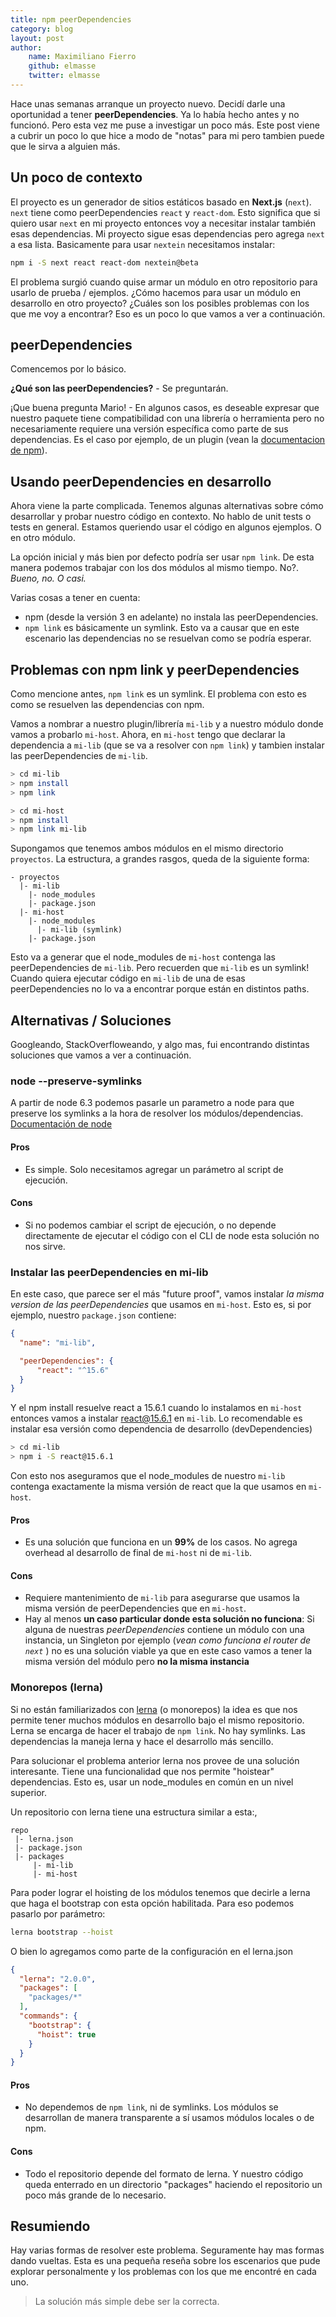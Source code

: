 ```yaml
---
title: npm peerDependencies
category: blog
layout: post
author:
    name: Maximiliano Fierro
    github: elmasse
    twitter: elmasse
---
```


Hace unas semanas arranque un proyecto nuevo. Decidí darle una oportunidad a tener **peerDependencies**. Ya lo había hecho antes y no funcionó. Pero esta vez me puse a investigar un poco más. Este post viene a cubrir un poco lo que hice a modo de "notas" para mi pero tambien puede que le sirva a alguien más.

## Un poco de contexto

El proyecto es un generador de sitios estáticos basado en **Next.js** (`next`). `next` tiene como peerDependencies `react` y `react-dom`. Esto significa que si quiero usar `next` en mi proyecto entonces voy a necesitar instalar también esas dependencias. 
Mi proyecto sigue esas dependencias pero agrega `next` a esa lista. Basicamente para usar `nextein` necesitamos instalar:

```bash
npm i -S next react react-dom nextein@beta
```
El problema surgió cuando quise armar un módulo en otro repositorio para usarlo de prueba / ejemplos. ¿Cómo hacemos para usar un módulo en desarrollo en otro proyecto? ¿Cuáles son los posibles problemas con los que me voy a encontrar? Eso es un poco lo que vamos a ver a continuación.

## peerDependencies

Comencemos por lo básico. 

**¿Qué son las peerDependencies?** - Se preguntarán.

¡Que buena pregunta Mario! - En algunos casos, es deseable expresar que nuestro paquete tiene compatibilidad con una librería o herramienta pero no necesariamente requiere una versión específica como parte de sus dependencias. Es el caso por ejemplo, de un plugin (vean la [documentacion de npm](https://docs.npmjs.com/files/package.json#peerdependencies)). 


## Usando peerDependencies en desarrollo

Ahora viene la parte complicada. Tenemos algunas alternativas sobre cómo desarrollar y probar nuestro código en contexto. No hablo de unit tests o tests en general. Estamos queriendo usar el código en algunos ejemplos. O en otro módulo.

La opción inicial y más bien por defecto podría ser usar `npm link`. De esta manera podemos trabajar con los dos módulos al mismo tiempo. No?. _Bueno, no. O casi._

Varias cosas a tener en cuenta:

* npm (desde la versión 3 en adelante) no instala las peerDependencies.
* `npm link` es básicamente un symlink. Esto va a causar que en este escenario las dependencias no se resuelvan como se podría esperar.

## Problemas con npm link y peerDependencies

Como mencione antes, `npm link` es un symlink. El problema con esto es como se resuelven las dependencias con npm.

Vamos a nombrar a nuestro plugin/librería `mi-lib` y a nuestro módulo donde vamos a probarlo `mi-host`. Ahora, en `mi-host` tengo que declarar la dependencia a `mi-lib` (que se va a resolver con `npm link`) y tambien instalar las peerDependencies de `mi-lib`.

```bash
> cd mi-lib
> npm install
> npm link
```

```bash
> cd mi-host
> npm install
> npm link mi-lib
```

Supongamos que tenemos ambos módulos en el mismo directorio `proyectos`. La estructura, a grandes rasgos, queda de la siguiente forma:

```
- proyectos
  |- mi-lib
    |- node_modules
    |- package.json
  |- mi-host
    |- node_modules
      |- mi-lib (symlink)
    |- package.json
```

Esto va a generar que el node_modules de `mi-host` contenga las peerDependencies de `mi-lib`. Pero recuerden que `mi-lib` es un symlink! Cuando quiera ejecutar código en `mi-lib` de una de esas peerDependencies no lo va a encontrar porque están en distintos paths.

## Alternativas / Soluciones
Googleando, StackOverfloweando, y algo mas, fui encontrando distintas soluciones que vamos a ver a continuación.

### node --preserve-symlinks
A partir de node 6.3 podemos pasarle un parametro a node para que preserve los symlinks a la hora de resolver los módulos/dependencias. [Documentaci&oacute;n de node](https://nodejs.org/api/cli.html#cli_preserve_symlinks)

#### Pros

* Es simple. Solo necesitamos agregar un parámetro al script de ejecución.

#### Cons

* Si no podemos cambiar el script de ejecución, o no depende directamente de ejecutar el código con el CLI de node esta solución no nos sirve.

### Instalar las peerDependencies en mi-lib
En este caso, que parece ser el más "future proof", vamos instalar _la misma version de las peerDependencies_ que usamos en `mi-host`. Esto es, si por ejemplo, nuestro `package.json` contiene:

```json
{
  "name": "mi-lib",

  "peerDependencies": {
      "react": "^15.6"
  }
}
```

Y el npm install resuelve react a 15.6.1 cuando lo instalamos en `mi-host` entonces vamos a instalar react@15.6.1 en `mi-lib`. Lo recomendable es instalar esa versión como dependencia de desarrollo (devDependencies) 

```bash
> cd mi-lib
> npm i -S react@15.6.1
```

Con esto nos aseguramos que el node_modules de nuestro `mi-lib` contenga exactamente la misma versión de react que la que usamos en `mi-host`.

#### Pros

* Es una solución que funciona en un **99%** de los casos. No agrega overhead al desarrollo de final de `mi-host` ni de `mi-lib`. 

#### Cons

* Requiere mantenimiento de `mi-lib` para asegurarse que usamos la misma versión de peerDependencies que en `mi-host`.
* Hay al menos **un caso particular donde esta solución no funciona**: Si alguna de nuestras _peerDependencies_ contiene un módulo con una instancia, un Singleton por ejemplo (_vean como funciona el router de `next`_ ) no es una solución viable ya que en este caso vamos a tener la misma versión del módulo pero **no la misma instancia**

### Monorepos (lerna)
Si no están familiarizados con [lerna](https://lernajs.io) (o monorepos) la idea es que nos permite tener muchos módulos en desarrollo bajo el mismo repositorio. Lerna se encarga de hacer el trabajo de `npm link`. No hay symlinks. Las dependencias la maneja lerna y hace el desarrollo más sencillo.

Para solucionar el problema anterior lerna nos provee de una solución interesante. Tiene una funcionalidad que nos permite "hoistear" dependencias. Esto es, usar un node_modules en común en un nivel superior.

Un repositorio con lerna tiene una estructura similar a esta:,

```
repo
 |- lerna.json
 |- package.json
 |- packages
     |- mi-lib
     |- mi-host
```

Para poder lograr el hoisting de los módulos tenemos que decirle a lerna que haga el bootstrap con esta opción habilitada. Para eso podemos pasarlo por parámetro:

```bash
lerna bootstrap --hoist
```

O bien lo agregamos como parte de la configuración en el lerna.json

```json
{
  "lerna": "2.0.0",
  "packages": [
    "packages/*"
  ],
  "commands": {
    "bootstrap": {
      "hoist": true
    }
  }
}
```

#### Pros

* No dependemos de `npm link`, ni de symlinks. Los módulos se desarrollan de manera transparente a sí usamos módulos locales o de npm.

#### Cons

* Todo el repositorio depende del formato de lerna. Y nuestro código queda enterrado en un directorio "packages" haciendo el repositorio un poco más grande de lo necesario.


## Resumiendo

Hay varias formas de resolver este problema. Seguramente hay mas formas dando vueltas. Esta es una peque&ntilde;a rese&ntilde;a sobre los escenarios que pude explorar personalmente y los problemas con los que me encontr&eacute; en cada uno.

> La soluci&oacute;n m&aacute;s simple debe ser la correcta.



